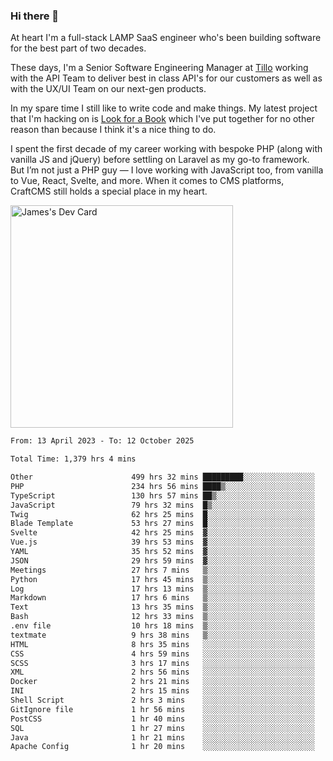 ### Hi there 👋

<!--
**JamesNock/JamesNock** is a ✨ _special_ ✨ repository because its `README.md` (this file) appears on your GitHub profile.

Here are some ideas to get you started:

- 🔭 I’m currently working on ...
- 🌱 I’m currently learning ...
- 👯 I’m looking to collaborate on ...
- 🤔 I’m looking for help with ...
- 💬 Ask me about ...
- 📫 How to reach me: ...
- 😄 Pronouns: ...
- ⚡ Fun fact: ...
-->
At heart I'm a full-stack LAMP SaaS engineer who's been building software for the best part of two decades.

These days, I'm a Senior Software Engineering Manager at [Tillo](https://www.tillo.io/) working with the API Team to deliver best in class API's for our customers as well as with the UX/UI Team on our next-gen products.

In my spare time I still like to write code and make things. My latest project that I'm hacking on is [Look for a Book](https://www.lookforabook.co.uk/) which I've put together for no other reason than because I think it's a nice thing to do.

I spent the first decade of my career working with bespoke PHP (along with vanilla JS and jQuery) before settling on Laravel as my go-to framework. But I’m not just a PHP guy — I love working with JavaScript too, from vanilla to Vue, React, Svelte, and more. When it comes to CMS platforms, CraftCMS still holds a special place in my heart.

<a href="https://app.daily.dev/h2onock"><img src="https://api.daily.dev/devcards/v2/XQraFlxE3JPWOlcSuOB2K.png?type=default&r=18u" width="356" alt="James's Dev Card"/></a>

<!--START_SECTION:waka-->

```txt
From: 13 April 2023 - To: 12 October 2025

Total Time: 1,379 hrs 4 mins

Other                      499 hrs 32 mins █████████░░░░░░░░░░░░░░░░   36.22 %
PHP                        234 hrs 56 mins ████▒░░░░░░░░░░░░░░░░░░░░   17.04 %
TypeScript                 130 hrs 57 mins ██▒░░░░░░░░░░░░░░░░░░░░░░   09.50 %
JavaScript                 79 hrs 32 mins  █▒░░░░░░░░░░░░░░░░░░░░░░░   05.77 %
Twig                       62 hrs 25 mins  █░░░░░░░░░░░░░░░░░░░░░░░░   04.53 %
Blade Template             53 hrs 27 mins  █░░░░░░░░░░░░░░░░░░░░░░░░   03.88 %
Svelte                     42 hrs 25 mins  ▓░░░░░░░░░░░░░░░░░░░░░░░░   03.08 %
Vue.js                     39 hrs 53 mins  ▓░░░░░░░░░░░░░░░░░░░░░░░░   02.89 %
YAML                       35 hrs 52 mins  ▓░░░░░░░░░░░░░░░░░░░░░░░░   02.60 %
JSON                       29 hrs 59 mins  ▓░░░░░░░░░░░░░░░░░░░░░░░░   02.17 %
Meetings                   27 hrs 7 mins   ▒░░░░░░░░░░░░░░░░░░░░░░░░   01.97 %
Python                     17 hrs 45 mins  ▒░░░░░░░░░░░░░░░░░░░░░░░░   01.29 %
Log                        17 hrs 13 mins  ▒░░░░░░░░░░░░░░░░░░░░░░░░   01.25 %
Markdown                   17 hrs 6 mins   ▒░░░░░░░░░░░░░░░░░░░░░░░░   01.24 %
Text                       13 hrs 35 mins  ▒░░░░░░░░░░░░░░░░░░░░░░░░   00.99 %
Bash                       12 hrs 33 mins  ▒░░░░░░░░░░░░░░░░░░░░░░░░   00.91 %
.env file                  10 hrs 18 mins  ▒░░░░░░░░░░░░░░░░░░░░░░░░   00.75 %
textmate                   9 hrs 38 mins   ▒░░░░░░░░░░░░░░░░░░░░░░░░   00.70 %
HTML                       8 hrs 35 mins   ░░░░░░░░░░░░░░░░░░░░░░░░░   00.62 %
CSS                        4 hrs 59 mins   ░░░░░░░░░░░░░░░░░░░░░░░░░   00.36 %
SCSS                       3 hrs 17 mins   ░░░░░░░░░░░░░░░░░░░░░░░░░   00.24 %
XML                        2 hrs 56 mins   ░░░░░░░░░░░░░░░░░░░░░░░░░   00.21 %
Docker                     2 hrs 21 mins   ░░░░░░░░░░░░░░░░░░░░░░░░░   00.17 %
INI                        2 hrs 15 mins   ░░░░░░░░░░░░░░░░░░░░░░░░░   00.16 %
Shell Script               2 hrs 3 mins    ░░░░░░░░░░░░░░░░░░░░░░░░░   00.15 %
GitIgnore file             1 hr 56 mins    ░░░░░░░░░░░░░░░░░░░░░░░░░   00.14 %
PostCSS                    1 hr 40 mins    ░░░░░░░░░░░░░░░░░░░░░░░░░   00.12 %
SQL                        1 hr 27 mins    ░░░░░░░░░░░░░░░░░░░░░░░░░   00.11 %
Java                       1 hr 21 mins    ░░░░░░░░░░░░░░░░░░░░░░░░░   00.10 %
Apache Config              1 hr 20 mins    ░░░░░░░░░░░░░░░░░░░░░░░░░   00.10 %
```

<!--END_SECTION:waka-->
